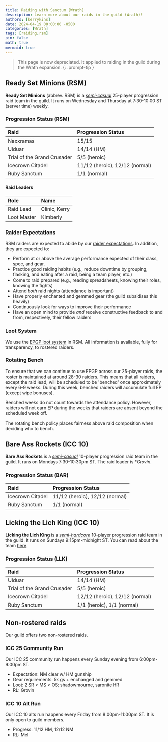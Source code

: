 ```yaml
---
title: Raiding with Sanctum (Wrath)
description: Learn more about our raids in the guild (Wrath)!
authors: [kerrykins]
date: 2024-04-19 00:00:00 -0500
categories: [Wrath]
tags: [raiding,rsm]
pin: false
math: true
mermaid: true
---
```


> This page is now depreciated. It applied to raiding in the guild during the Wrath expansion. 
{: .prompt-tip }

## Ready Set Minions (RSM)

**Ready Set Minions** (abbrev. RSM) is a *[semi-casual](https://enclavewow.github.io/posts/raidtype/#semi-casual)* 25-player progression raid team in the guild. It runs on Wednesday and Thursday at 7:30-10:00 ST (server time) weekly.

### Progression Status (RSM)

| Raid               | Progression Status         |
| :--------------------------- | :--------------- |
| Naxxramas     | 15/15   |
| Ulduar       | 14/14 (HM)  |
| Trial of the Grand Crusader      | 5/5 (heroic)   |
| Icecrown Citadel     | 11/12 (heroic), 12/12 (normal)   |
| Ruby Sanctum      | 1/1 (normal)   |

#### Raid Leaders

| Role            | Name         |
| :--------------------------- | :--------------- |
| Raid Lead    | Clinic, Kerry |
| Loot Master       | Kimberly  |

### Raider Expectations 

RSM raiders are expected to abide by our [raider expectations](https://enclavewow.github.io/posts/raider-expectations/). In addition, they are expected to:
- Perform at or above the average performance expected of their class, spec, and gear. 
- Practice good raiding habits (e.g., reduce downtime by grouping, flasking, and eating after a raid, being a team player, etc.)
- Come to raid prepared (e.g., reading spreadsheets, knowing their roles, knowing the fights)
- Attend *both* raid nights (attendance is important)
- Have properly enchanted and gemmed gear (the guild subsidises this heavily)
- Continuously look for ways to improve their performance
- Have an open mind to provide *and* receive constructive feedback to and from, respectively, their fellow raiders

### Loot System
We use the [EPGP loot system](https://enclavewow.github.io/posts/epgp-wrath/) in RSM. All information is available, fully for transparency, to rostered raiders. 

### Rotating Bench

To ensure that we can continue to use EPGP across our 25-player raids, the roster is maintained at around 28-30 raiders. This means that all raiders, except the raid lead, will be scheduled to be 'benched' once approximately every 6-9 weeks. During this week, benched raiders will accumulate full EP (except wipe bonuses).

Benched weeks do not count towards the attendance policy. However, raiders will not earn EP during the weeks that raiders are absent beyond the scheduled week off.

The rotating bench policy places fairness above raid composition when deciding who to bench.

## Bare Ass Rockets (ICC 10)

**Bare Ass Rockets** is a *[semi-casual](https://enclavewow.github.io/posts/raidtype/#semi-casual)* 10-player progression raid team in the guild. It runs on Mondays 7:30-10:30pm ST. The raid leader is **Grovin*. 

### Progression Status (BAR)

| Raid               | Progression Status         |
| :--------------------------- | :--------------- |
| Icecrown Citadel     | 11/12 (heroic), 12/12 (normal)   |
| Ruby Sanctum      | 1/1 (normal)   |

## Licking the Lich King (ICC 10)

**Licking the Lich King** is a *[semi-hardcore](https://enclavewow.github.io/posts/raidtype/#semi-hardcore)* 10-player progression raid team in the guild. It runs on Sundays 9:15pm-midnight ST. You can read about the team [here](https://enclavewow.github.io/posts/LLK/).

### Progression Status (LLK)

| Raid               | Progression Status         |
| :--------------------------- | :--------------- |
| Ulduar    | 14/14 (HM) |
| Trial of the Grand Crusader    | 5/5 (heroic)  |
| Icecrown Citadel     | 12/12 (heroic), 12/12 (normal)   |
| Ruby Sanctum      | 1/1 (heroic), 1/1 (normal)   |

## Non-rostered raids

Our guild offers two non-rostered raids. 

### ICC 25 Community Run 

Our ICC 25 community run happens every Sunday evening from 6:00pm-9:00pm ST. 
- Expectation: NM clear w/ HM gunship
- Gear requirements: 5k gs + enchanged and gemmed
- Loot: 2 SR > MS > OS; shadowmourne, saronite HR
- RL: Grovin

### ICC 10 Alt Run
Our ICC 10 alts run happens every Friday from 8:00pm-11:00pm ST. It is only open to guild members. 
- Progress: 11/12 HM, 12/12 NM
- RL: Mel
